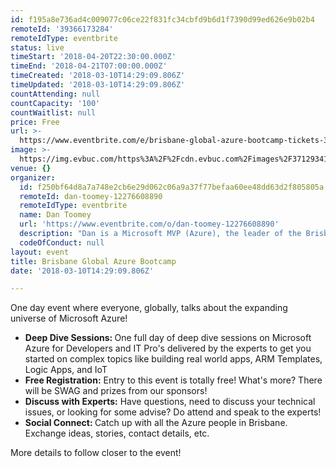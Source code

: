 ```yaml
---
id: f195a8e736ad4c009077c06ce22f831fc34cbfd9b6d1f7390d99ed626e9b02b4
remoteId: '39366173284'
remoteIdType: eventbrite
status: live
timeStart: '2018-04-20T22:30:00.000Z'
timeEnd: '2018-04-21T07:00:00.000Z'
timeCreated: '2018-03-10T14:29:09.806Z'
timeUpdated: '2018-03-10T14:29:09.806Z'
countAttending: null
countCapacity: '100'
countWaitlist: null
price: Free
url: >-
  https://www.eventbrite.com/e/brisbane-global-azure-bootcamp-tickets-39366173284?aff=ebapi
image: >-
  https://img.evbuc.com/https%3A%2F%2Fcdn.evbuc.com%2Fimages%2F37129341%2F120175570323%2F1%2Foriginal.jpg?s=ffb648a61eee12789350df2742a9903b
venue: {}
organizer:
  id: f250bf64d8a7a748e2cb6e29d062c06a9a37f77befaa60ee48dd63d2f805805a
  remoteId: dan-toomey-12276608890
  remoteIdType: eventbrite
  name: Dan Toomey
  url: 'https://www.eventbrite.com/o/dan-toomey-12276608890'
  description: "Dan is a Microsoft MVP (Azure), the leader of the Brisbane Azure User Group, and has been a key organiser of the Brisbane Global Azure Bootcamp for the last four years.\\r\\n\t\t\t\t\t\t\\r\\n\t\t\t\t\t\t\\r\\n\t\t\t\t\t\t\\r\\n\t\t\t\t\t\t\\r\\n"
  codeOfConduct: null
layout: event
title: Brisbane Global Azure Bootcamp
date: '2018-03-10T14:29:09.806Z'

---
```

<P>One day event where everyone, globally, talks about the expanding universe of Microsoft Azure!</P>
<UL>
<LI><STRONG>Deep Dive Sessions: </STRONG>One full day of deep dive sessions on Microsoft Azure for Developers and IT Pro's delivered by the experts to get you started on complex topics like building real world apps, ARM Templates, Logic Apps, and IoT</LI>
<LI><STRONG>Free Registration:</STRONG> Entry to this event is totally free! What's more? There will be SWAG and prizes from our sponsors!</LI>
<LI><STRONG>Discuss with Experts:</STRONG> Have questions, need to discuss your technical issues, or looking for some advise? Do attend and speak to the experts!</LI>
<LI><STRONG>Social Connect: </STRONG>Catch up with all the Azure people in Brisbane. Exchange ideas, stories, contact details, etc.</LI>
</UL>
<P>More details to follow closer to the event!</P>
